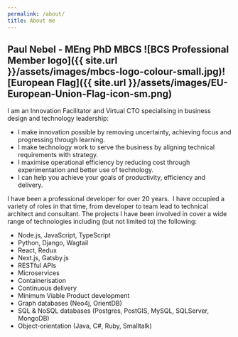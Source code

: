 ```yaml
---
permalink: /about/
title: About me
---
```


## Paul Nebel - MEng PhD MBCS ![BCS Professional Member logo]({{ site.url }}/assets/images/mbcs-logo-colour-small.jpg)![European Flag]({{ site.url }}/assets/images/EU-European-Union-Flag-icon-sm.png)

I am an Innovation Facilitator and Virtual CTO specialising in business design and technology leadership:

 - I make innovation possible by removing uncertainty, achieving focus and progressing through learning. 
 - I make technology work to serve the business by aligning technical requirements with strategy.
 - I maximise operational efficiency by reducing cost through experimentation and better use of technology.
 - I can help you achieve your goals of productivity, efficiency and delivery.

I have been a professional developer for over 20 years.  I have occupied a variety of roles in that time, from developer to team lead to technical architect and consultant. The projects I have been involved in cover a wide range of technologies including (but not limited to) the following:

* Node.js, JavaScript, TypeScript
* Python, Django, Wagtail
* React, Redux
* Next.js, Gatsby.js
* RESTful APIs
* Microservices
* Containerisation
* Continuous delivery
* Minimum Viable Product development
* Graph databases (Neo4j, OrientDB)
* SQL & NoSQL databases (Postgres, PostGIS, MySQL, SQLServer, MongoDB)
* Object-orientation (Java, C#, Ruby, Smalltalk)
